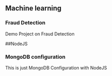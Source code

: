 
## Machine learning

### Fraud Detection

Demo Project on Fraud Detection

##NodeJS

### MongoDB configuration

This is just MongoDB Configuration with NodeJS



